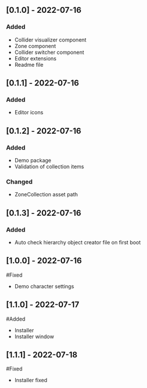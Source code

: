 ## [0.1.0] - 2022-07-16


### Added
* Collider visualizer component
* Zone component
* Collider switcher component
* Editor extensions
* Readme file


## [0.1.1] - 2022-07-16
### Added
* Editor icons


## [0.1.2] - 2022-07-16
### Added
* Demo package
* Validation of collection items

### Changed
* ZoneCollection asset path


## [0.1.3] - 2022-07-16
### Added
* Auto check hierarchy object creator file on first boot


## [1.0.0] - 2022-07-16
#Fixed
* Demo character settings


## [1.1.0] - 2022-07-17
#Added
* Installer
* Installer window


## [1.1.1] - 2022-07-18
#Fixed
* Installer fixed